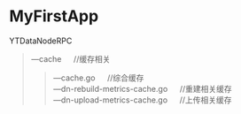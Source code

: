 # MyFirstApp

YTDataNodeRPC
>—cache &emsp; //缓存相关
>>—cache.go &emsp; //综合缓存    
>>—dn-rebuild-metrics-cache.go &emsp; //重建相关缓存  
>>—dn-upload-metrics-cache.go &emsp; //上传相关缓存
